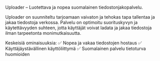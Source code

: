 Uploader – Luotettava ja nopea suomalainen tiedostonjakopalvelu.

Uploader on suunniteltu tarjoamaan vaivaton ja tehokas tapa tallentaa ja jakaa tiedostoja verkossa. Palvelu on optimoitu suorituskyvyn ja käytettävyyden suhteen, jotta käyttäjät voivat ladata ja jakaa tiedostoja ilman tarpeetonta monimutkaisuutta.

Keskeisiä ominaisuuksia:
✅ Nopea ja vakaa tiedostojen hostaus
✅ Käyttäjäystävällinen käyttöliittymä
✅ Suomalainen palvelu tietoturva huomioiden
